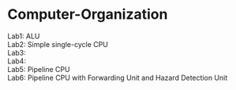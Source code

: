# Computer-Organization
Lab1: ALU <br>
Lab2: Simple single-cycle CPU<br>
Lab3:<br>
Lab4:<br>
Lab5: Pipeline CPU<br>
Lab6: Pipeline CPU with Forwarding Unit and Hazard Detection Unit<br>

